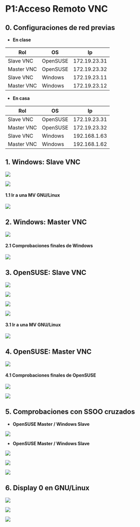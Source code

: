 # **P1:Acceso Remoto VNC**

## **0. Configuraciones de red previas**

- **En clase**

| Rol | OS | Ip |
| ----------- | ----------- |----------- |
| Slave VNC | OpenSUSE | 172.19.23.31 |
| Master VNC | OpenSUSE | 172.19.23.32 |
| Slave VNC | Windows | 172.19.23.11 |
| Master VNC | Windows | 172.19.23.12 |


- **En casa**

| Rol | OS | Ip |
| ----------- | ----------- |----------- |
| Slave VNC | OpenSUSE | 172.19.23.31 |
| Master VNC | OpenSUSE | 172.19.23.32 |
| Slave VNC | Windows | 192.168.1.63 |
| Master VNC | Windows | 192.168.1.62 |



## **1. Windows: Slave VNC**

![](img/007.png)

![](img/013.png)

#### **1.1 Ir a una MV GNU/Linux**

![](img/014.png)

## **2. Windows: Master VNC**

![](img/012.png)

#### **2.1 Comprobaciones finales de Windows**

![](img/015.png)

## **3. OpenSUSE: Slave VNC**

![](img/001.png)

![](img/003.png)

![](img/018.png)

![](img/019.png)

#### **3.1 Ir a una MV GNU/Linux**

![](img/020.png)

## **4. OpenSUSE: Master VNC**

![](img/004.png)

#### **4.1 Comprobaciones finales de OpenSUSE**

![](img/025.png)

![](img/026.png)

## **5. Comprobaciones con SSOO cruzados**

- **OpenSUSE Master / Windows Slave**

![](img/016.png)

- **OpenSUSE Master / Windows Slave**

![](img/028.png)

![](img/029.png)

![](img/030.png)

## **6. Display 0 en GNU/Linux**

![](img/021.png)

![](img/022.png)

![](img/027.png)
